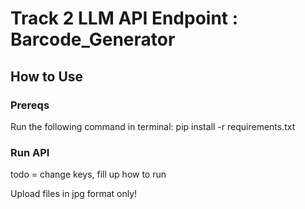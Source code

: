 # Track 2 LLM API Endpoint : Barcode_Generator

## How to Use

### Prereqs
Run the following command in terminal:
pip install -r requirements.txt

### Run API
todo = change keys, fill up how to run

Upload files in jpg format only!
